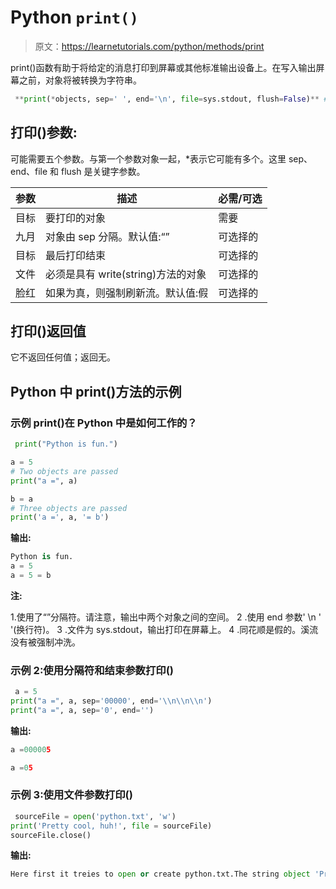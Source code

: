 # Python `print()`

> 原文：<https://learnetutorials.com/python/methods/print>

print()函数有助于将给定的消息打印到屏幕或其他标准输出设备上。在写入输出屏幕之前，对象将被转换为字符串。

```py
 **print(*objects, sep=' ', end='\n', file=sys.stdout, flush=False)** #where objects can be string,or any object 

```

## 打印()参数:

可能需要五个参数。与第一个参数对象一起，*表示它可能有多个。这里 sep、end、file 和 flush 是关键字参数。

| 参数 | 描述 | 必需/可选 |
| --- | --- | --- |
| 目标 | 要打印的对象 | 需要 |
| 九月 | 对象由 sep 分隔。默认值:“” | 可选择的 |
| 目标 | 最后打印结束 | 可选择的 |
| 文件 | 必须是具有 write(string)方法的对象 | 可选择的 |
| 脸红 | 如果为真，则强制刷新流。默认值:假 | 可选择的 |

## 打印()返回值

它不返回任何值；返回无。

## Python 中 print()方法的示例

### 示例 print()在 Python 中是如何工作的？

```py
 print("Python is fun.")

a = 5
# Two objects are passed
print("a =", a)

b = a
# Three objects are passed
print('a =', a, '= b') 

```

**输出:**

```py
Python is fun.
a = 5
a = 5 = b
```

**注:**

1.使用了“”分隔符。请注意，输出中两个对象之间的空间。
2 .使用 end 参数' \n ' '(换行符)。
3 .文件为 sys.stdout，输出打印在屏幕上。
4 .同花顺是假的。溪流没有被强制冲洗。

### 示例 2:使用分隔符和结束参数打印()

```py
 a = 5
print("a =", a, sep='00000', end='\\n\\n\\n')
print("a =", a, sep='0', end='') 

```

**输出:**

```py
a =000005

a =05 
```

### 示例 3:使用文件参数打印()

```py
 sourceFile = open('python.txt', 'w')
print('Pretty cool, huh!', file = sourceFile)
sourceFile.close() 

```

**输出:**

```py
Here first it treies to open or create python.txt.The string object 'Pretty cool, huh!' is printed to python.txt file 
```